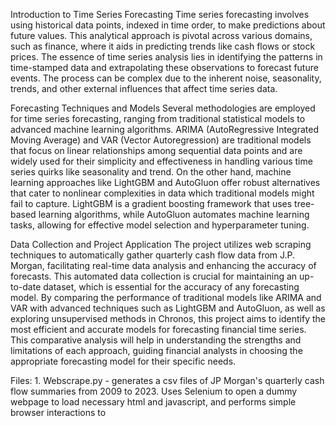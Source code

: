 Introduction to Time Series Forecasting
Time series forecasting involves using historical data points, indexed in time order, to make predictions about future values. This analytical approach is pivotal across various domains, such as finance, where it aids in predicting trends like cash flows or stock prices. The essence of time series analysis lies in identifying the patterns in time-stamped data and extrapolating these observations to forecast future events. The process can be complex due to the inherent noise, seasonality, trends, and other external influences that affect time series data.

Forecasting Techniques and Models
Several methodologies are employed for time series forecasting, ranging from traditional statistical models to advanced machine learning algorithms. ARIMA (AutoRegressive Integrated Moving Average) and VAR (Vector Autoregression) are traditional models that focus on linear relationships among sequential data points and are widely used for their simplicity and effectiveness in handling various time series quirks like seasonality and trend. On the other hand, machine learning approaches like LightGBM and AutoGluon offer robust alternatives that cater to nonlinear complexities in data which traditional models might fail to capture. LightGBM is a gradient boosting framework that uses tree-based learning algorithms, while AutoGluon automates machine learning tasks, allowing for effective model selection and hyperparameter tuning.

Data Collection and Project Application
The project utilizes web scraping techniques to automatically gather quarterly cash flow data from J.P. Morgan, facilitating real-time data analysis and enhancing the accuracy of forecasts. This automated data collection is crucial for maintaining an up-to-date dataset, which is essential for the accuracy of any forecasting model. By comparing the performance of traditional models like ARIMA and VAR with advanced techniques such as LightGBM and AutoGluon, as well as exploring unsupervised methods in Chronos, this project aims to identify the most efficient and accurate models for forecasting financial time series. This comparative analysis will help in understanding the strengths and limitations of each approach, guiding financial analysts in choosing the appropriate forecasting model for their specific needs.

Files:
    1. Webscrape.py - generates a csv files of JP Morgan's quarterly cash flow summaries from 2009 to 2023. Uses Selenium to open a dummy webpage to load necessary html and javascript, and performs simple browser interactions to 